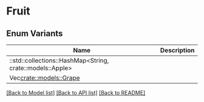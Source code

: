 # Fruit

## Enum Variants

| Name | Description |
|---- | -----|
| ::std::collections::HashMap<String, crate::models::Apple> |  |
| Vec<crate::models::Grape> |  |

[[Back to Model list]](../README.md#documentation-for-models) [[Back to API list]](../README.md#documentation-for-api-endpoints) [[Back to README]](../README.md)


